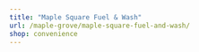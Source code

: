 ```yaml
---
title: "Maple Square Fuel & Wash"
url: /maple-grove/maple-square-fuel-and-wash/
shop: convenience
---
```

